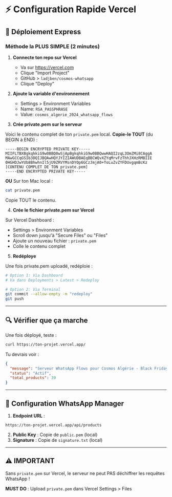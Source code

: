 # ⚡ Configuration Rapide Vercel

## 🚀 Déploiement Express

### Méthode la PLUS SIMPLE (2 minutes)

1. **Connecte ton repo sur Vercel**
   - Va sur https://vercel.com
   - Clique "Import Project"
   - GitHub > `ladjben/cosmos-whatsapp`
   - Clique "Deploy"

2. **Ajoute la variable d'environnement**
   - Settings > Environment Variables
   - Name: `RSA_PASSPHRASE`
   - Value: `cosmos_algerie_2024_whatsapp_flows`

3. **Crée private.pem sur le serveur**

Voici le contenu complet de ton `private.pem` local. **Copie-le TOUT** (du BEGIN à END) :

```
-----BEGIN ENCRYPTED PRIVATE KEY-----
MIIFLTBXBgkqhkiG9w0BBQ0wSjApBgkqhkiG9w0BBQwwHAQI2zqL3OmZMi8CAggA
MAwGCCqGSIb3DQIJBQAwHQYJYIZIAWUDBAEqBBCWQvXZYqMrvFzThhJXHzRMBIIE
0HGHDJwYUb8BhwhnIl5jU9ZRVYMsnDYOp6GCzJmjA0+ToLuZvZYFDUvgqmBcKz
[CONTENU COMPLET DE TON private.pem]
-----END ENCRYPTED PRIVATE KEY-----
```

**OU** Sur ton Mac local :
```bash
cat private.pem
```

Copie TOUT le contenu.

4. **Crée le fichier private.pem sur Vercel**

Sur Vercel Dashboard :
- Settings > Environment Variables
- Scroll down jusqu'à "Secure Files" ou "Files"
- Ajoute un nouveau fichier : `private.pem`
- Colle le contenu complet

5. **Redéploye**

Une fois private.pem uploadé, redéploie :
```bash
# Option 1: Via Dashboard
# Va dans Deployments > Latest > Redeploy

# Option 2: Via Terminal
git commit --allow-empty -m "redeploy"
git push
```

---

## 🔍 Vérifier que ça marche

Une fois déployé, teste :

```bash
curl https://ton-projet.vercel.app/
```

Tu devrais voir :
```json
{
  "message": "Serveur WhatsApp Flows pour Cosmos Algérie - Black Friday Collection",
  "status": "Actif",
  "total_products": 39
}
```

---

## 🎯 Configuration WhatsApp Manager

1. **Endpoint URL** :
```
https://ton-projet.vercel.app/api/products
```

2. **Public Key** : Copie de `public.pem` (local)
3. **Signature** : Copie de `signature.txt` (local)

---

## ⚠️ IMPORTANT

Sans `private.pem` sur Vercel, le serveur ne peut PAS déchiffrer les requêtes WhatsApp !

**MUST DO** : Upload `private.pem` dans Vercel Settings > Files


